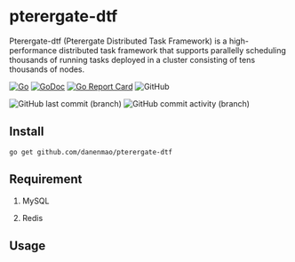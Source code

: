 # pterergate-dtf

Pterergate-dtf (Pterergate Distributed Task Framework) is a high-performance distributed task framework that supports parallelly scheduling thousands 
of running tasks deployed in a cluster consisting of tens thousands of nodes.

[![Go](https://github.com/danenmao/pterergate-dtf/actions/workflows/go.yml/badge.svg)](https://github.com/danenmao/pterergate-dtf/actions/workflows/go.yml)
[![GoDoc](https://godoc.org/github.com/danenmao/pterergate-dtf?status.svg)](https://godoc.org/github.com/danenmao/pterergate-dtf)
[![Go Report Card](https://goreportcard.com/badge/github.com/danenmao/pterergate-dtf)](https://goreportcard.com/report/github.com/danenmao/pterergate-dtf)
![GitHub](https://img.shields.io/github/license/danenmao/pterergate-dtf)

![GitHub last commit (branch)](https://img.shields.io/github/last-commit/danenmao/pterergate-dtf/main)
![GitHub commit activity (branch)](https://img.shields.io/github/commit-activity/t/danenmao/pterergate-dtf)

## Install

```console
go get github.com/danenmao/pterergate-dtf
```

## Requirement

1. MySQL

1. Redis

## Usage
